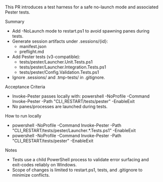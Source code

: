 ﻿This PR introduces a test harness for a safe no-launch mode and associated Pester tests.

Summary
- Add -NoLaunch mode to restart.ps1 to avoid spawning panes during tests.
- Generate session artifacts under .sessions/{id}:
  - manifest.json
  - preflight.md
- Add Pester tests (v3-compatible):
  - tests/pester/Launcher.Unit.Tests.ps1
  - tests/pester/Launcher.Integration.Tests.ps1
  - tests/pester/Config.Validation.Tests.ps1
- Ignore .sessions/ and .tmp-tests/ in .gitignore.

Acceptance Criteria
- Invoke-Pester passes locally with:
  powershell -NoProfile -Command Invoke-Pester -Path "CLI_RESTART/tests/pester" -EnableExit
- No panes/processes are launched during tests.

How to run locally
- powershell -NoProfile -Command Invoke-Pester -Path "CLI_RESTART/tests/pester/Launcher.*.Tests.ps1" -EnableExit
- powershell -NoProfile -Command Invoke-Pester -Path "CLI_RESTART/tests/pester" -EnableExit

Notes
- Tests use a child PowerShell process to validate error surfacing and exit-codes reliably on Windows.
- Scope of changes is limited to restart.ps1, tests, and .gitignore to minimize conflicts.
